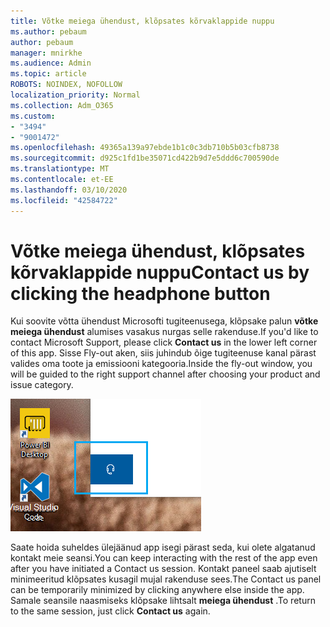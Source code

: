 ```yaml
---
title: Võtke meiega ühendust, klõpsates kõrvaklappide nuppu
ms.author: pebaum
author: pebaum
manager: mnirkhe
ms.audience: Admin
ms.topic: article
ROBOTS: NOINDEX, NOFOLLOW
localization_priority: Normal
ms.collection: Adm_O365
ms.custom:
- "3494"
- "9001472"
ms.openlocfilehash: 49365a139a97ebde1b1c0c3db710b5b03cfb8738
ms.sourcegitcommit: d925c1fd1be35071cd422b9d7e5ddd6c700590de
ms.translationtype: MT
ms.contentlocale: et-EE
ms.lasthandoff: 03/10/2020
ms.locfileid: "42584722"
---
```

# <a name="contact-us-by-clicking-the-headphone-button"></a><span data-ttu-id="7813a-102">Võtke meiega ühendust, klõpsates kõrvaklappide nuppu</span><span class="sxs-lookup"><span data-stu-id="7813a-102">Contact us by clicking the headphone button</span></span>

<span data-ttu-id="7813a-103">Kui soovite võtta ühendust Microsofti tugiteenusega, klõpsake palun **võtke meiega ühendust** alumises vasakus nurgas selle rakenduse.</span><span class="sxs-lookup"><span data-stu-id="7813a-103">If you'd like to contact Microsoft Support, please click **Contact us** in the lower left corner of this app.</span></span> <span data-ttu-id="7813a-104">Sisse Fly-out aken, siis juhindub õige tugiteenuse kanal pärast valides oma toote ja emissiooni kategooria.</span><span class="sxs-lookup"><span data-stu-id="7813a-104">Inside the fly-out window, you will be guided to the right support channel after choosing your product and issue category.</span></span>

![Võtke meiega ühendust, klõpsates kõrvaklappide ikoonil.](media/contact-us-headphone-icon.png)

<span data-ttu-id="7813a-106">Saate hoida suheldes ülejäänud app isegi pärast seda, kui olete algatanud kontakt meie seansi.</span><span class="sxs-lookup"><span data-stu-id="7813a-106">You can keep interacting with the rest of the app even after you have initiated a Contact us session.</span></span> <span data-ttu-id="7813a-107">Kontakt paneel saab ajutiselt minimeeritud klõpsates kusagil mujal rakenduse sees.</span><span class="sxs-lookup"><span data-stu-id="7813a-107">The Contact us panel can be temporarily minimized by clicking anywhere else inside the app.</span></span> <span data-ttu-id="7813a-108">Samale seansile naasmiseks klõpsake lihtsalt **meiega ühendust** .</span><span class="sxs-lookup"><span data-stu-id="7813a-108">To return to the same session, just click **Contact us** again.</span></span>
